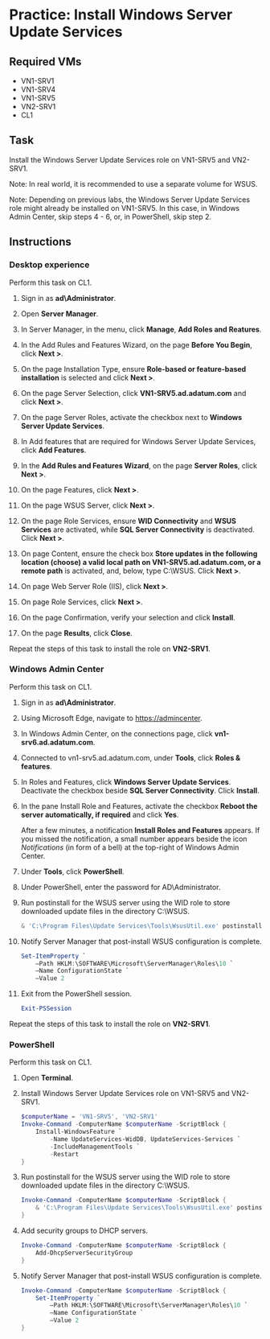 # Practice: Install Windows Server Update Services

## Required VMs

* VN1-SRV1
* VN1-SRV4
* VN1-SRV5
* VN2-SRV1
* CL1

## Task

Install the Windows Server Update Services role on VN1-SRV5 and VN2-SRV1.

Note: In real world, it is recommended to use a separate volume for WSUS.

Note: Depending on previous labs, the Windows Server Update Services role might already be installed on VN1-SRV5. In this case, in Windows Admin Center, skip steps 4 - 6, or, in PowerShell, skip step 2.

## Instructions

### Desktop experience

Perform this task on CL1.

1. Sign in as **ad\Administrator**.
1. Open **Server Manager**.
1. In Server Manager, in the menu, click **Manage**, **Add Roles and Reatures**.
1. In the Add Rules and Features Wizard, on the page **Before You Begin**, click **Next >**.
1. On the page Installation Type, ensure **Role-based or feature-based installation** is selected and click **Next >**.
1. On the page Server Selection, click **VN1-SRV5.ad.adatum.com** and click **Next >**.
1. On the page Server Roles, activate the checkbox next to **Windows Server Update Services**.
1. In Add features that are required for Windows Server Update Services, click **Add Features**.
1. In the **Add Rules and Features Wizard**, on the page **Server Roles**, click **Next >**.
1. On the page Features, click **Next >**.
1. On the page WSUS Server, click **Next >**.
1. On the page Role Services, ensure **WID Connectivity** and **WSUS Services** are activated, while **SQL Server Connectivity** is deactivated. Click **Next >**.
1. On page Content, ensure the check box **Store updates in the following location (choose) a valid local path on VN1-SRV5.ad.adatum.com, or a remote path** is activated, and, below, type C:\WSUS. Click **Next >**.

1. On page Web Server Role (IIS), click **Next >**.
1. On page Role Services, click **Next >**.
1. On the page Confirmation, verify your selection and click **Install**.
1. On the page **Results**, click **Close**.

Repeat the steps of this task to install the role on **VN2-SRV1**.

### Windows Admin Center

Perform this task on CL1.

1. Sign in as **ad\Administrator**.
1. Using Microsoft Edge, navigate to <https://admincenter>.
1. In Windows Admin Center, on the connections page, click **vn1-srv6.ad.adatum.com**.
1. Connected to vn1-srv5.ad.adatum.com, under **Tools**, click **Roles & features**.
1. In Roles and Features, click **Windows Server Update Services**. Deactivate the checkbox beside **SQL Server Connectivity**. Click **Install**.
1. In the pane Install Role and Features, activate the checkbox **Reboot the server automatically, if required** and click **Yes**.

    After a few minutes, a notification **Install Roles and Features** appears. If you missed the notification, a small number appears beside the icon *Notifications* (in form of a bell) at the top-right of Windows Admin Center.

1. Under **Tools**, click **PowerShell**.
1. Under PowerShell, enter the password for AD\Administrator.
1. Run postinstall for the WSUS server using the WID role to store downloaded update files in the directory C:\WSUS.

    ````powershell
    & 'C:\Program Files\Update Services\Tools\WsusUtil.exe' postinstall CONTENT_DIR=C:\WSUS
    ````

1. Notify Server Manager that post-install WSUS configuration is complete.

    ````powershell
    Set-ItemProperty `
        –Path HKLM:\SOFTWARE\Microsoft\ServerManager\Roles\10 `
        –Name ConfigurationState `
        –Value 2
    ````

1. Exit from the PowerShell session.

    ````powershell
    Exit-PSSession
    ````

Repeat the steps of this task to install the role on **VN2-SRV1**.

### PowerShell

Perform this task on CL1.

1. Open **Terminal**.
1. Install Windows Server Update Services role on VN1-SRV5 and VN2-SRV1.

    ````powershell
    $computerName = 'VN1-SRV5', 'VN2-SRV1'
    Invoke-Command -ComputerName $computerName -ScriptBlock {
        Install-WindowsFeature `
            -Name UpdateServices-WidDB, UpdateServices-Services `
            -IncludeManagementTools `
            -Restart
    }
    ````

1. Run postinstall for the WSUS server using the WID role to store downloaded update files in the directory C:\WSUS.

    ````powershell
    Invoke-Command -ComputerName $computerName -ScriptBlock {
        & 'C:\Program Files\Update Services\Tools\WsusUtil.exe' postinstall CONTENT_DIR=C:\WSUS
    }
    ````


1. Add security groups to DHCP servers.

    ````powershell
    Invoke-Command -ComputerName $computerName -ScriptBlock {
        Add-DhcpServerSecurityGroup 
    }

1. Notify Server Manager that post-install WSUS configuration is complete.

    ````powershell
    Invoke-Command -ComputerName $computerName -ScriptBlock {
        Set-ItemProperty `
            –Path HKLM:\SOFTWARE\Microsoft\ServerManager\Roles\10 `
            –Name ConfigurationState `
            –Value 2
    }
    ````
